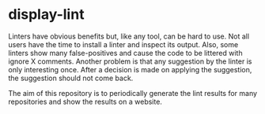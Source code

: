 # display-lint

Linters have obvious benefits but, like any tool, can be hard to use.
Not all users have the time to install a linter and inspect its output.
Also, some linters show many false-positives and cause the code to be littered with ignore X comments.
Another problem is that any suggestion by the linter is only interesting once.
After a decision is made on applying the suggestion, the suggestion should not come back.

The aim of this repository is to periodically generate the lint results for many repositories and show the results on a website.
